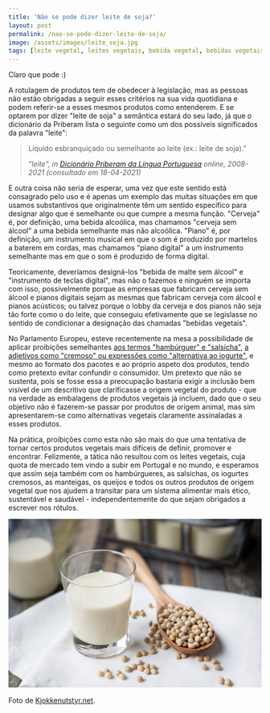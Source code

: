 ```yaml
---
title: 'Não se pode dizer leite de soja?'
layout: post
permalink: /nao-se-pode-dizer-leite-de-soja/
image: /assets/images/leite_soja.jpg
tags: [leite vegetal, leites vegetais, bebida vegetal, bebidas vegetais, leite de soja, bebida de soja, leite de aveia, bebida de aveia, leite de amêndoa, bebida de amêndoa, leite de arroz, bebida de arroz, proibição, rótulo, designação]
---
```


Claro que pode :)

A rotulagem de produtos tem de obedecer à legislação, mas as pessoas não estão obrigadas a seguir esses critérios na sua vida quotidiana e podem referir-se a esses mesmos produtos como entenderem. E se optarem por dizer "leite de soja" a semântica estará do seu lado, já que o dicionário da Priberam lista o seguinte como um dos possíveis significados da palavra "leite":

<blockquote class="wp-block-quote is-style-default">
  <p>
Líquido esbranquiçado ou semelhante ao leite (ex.: leite de soja).&#8221;
  </p>
  
  <cite>"leite", in <a href="https://dicionario.priberam.org/leite">Dicionário Priberam da Língua Portuguesa</a> online, 2008-2021 (consultado em 18-04-2021)</cite>
  
</blockquote>

E outra coisa não seria de esperar, uma vez que este sentido está consagrado pelo uso e é apenas um exemplo das muitas situações em que usamos substantivos que originalmente têm um sentido específico para designar algo que é semelhante ou que cumpre a mesma função. "Cerveja" é, por definição, uma bebida alcoólica, mas chamamos "cerveja sem álcool" a uma bebida semelhante mas não alcoólica. "Piano" é, por definição, um instrumento musical em que o som é produzido por martelos a baterem em cordas, mas chamamos "piano digital" a um instrumento semelhante mas em que o som é produzido de forma digital.

Teoricamente, deveríamos designá-los "bebida de malte sem álcool" e "instrumento de teclas digital", mas não o fazemos e ninguém se importa com isso, possivelmente porque as empresas que fabricam cerveja sem álcool e pianos digitais sejam as mesmas que fabricam cerveja com álcool e pianos acústicos; ou talvez porque o lobby da cerveja e dos pianos não seja tão forte como o do leite, que conseguiu efetivamente que se legislasse no sentido de condicionar a designação das chamadas "bebidas vegetais".

No Parlamento Europeu, esteve recentemente na mesa a possibilidade de aplicar proibições semelhantes [aos termos "hambúrguer" e "salsicha"](https://www.dinheirovivo.pt/economia/parlamento-europeu-aprova-hamburgueres-vegetarianos-12957675.html), [a adjetivos como "cremoso" ou expressões como "alternativa ao iogurte"](https://euobserver.com/opinion/151695), e mesmo ao formato dos pacotes e ao próprio aspeto dos produtos, tendo como pretexto evitar confundir o consumidor. Um pretexto que não se sustenta, pois se fosse essa a preocupação bastaria exigir a inclusão bem visível de um descritivo que clarificasse a origem vegetal do produto - que na verdade as embalagens de produtos vegetais já incluem, dado que o seu objetivo não é fazerem-se passar por produtos de origem animal, mas sim apresentarem-se como alternativas vegetais claramente assinaladas a esses produtos.

Na prática, proibições como esta não são mais do que uma tentativa de tornar certos produtos vegetais mais difíceis de definir, promover e encontrar. Felizmente, a tática não resultou com os leites vegetais, cuja quota de mercado tem vindo a subir em Portugal e no mundo, e esperamos que assim seja também com os hambúrgueres, as salsichas, os iogurtes cremosos, as manteigas, os queijos e todos os outros produtos de origem vegetal que nos ajudem a transitar para um sistema alimentar mais ético, sustentável e saudável - independentemente do que sejam obrigados a escrever nos rótulos.

![[Foto de grãos de soja e do leite produzido a partir deles]](/assets/images/leite_soja.jpg "Grãos de soja e o leite produzido a partir deles")
<div class="img-caption">Foto de <a href="https://www.kjokkenutstyr.net/">Kjokkenutstyr.net</a>.</div>

